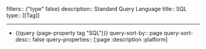 filters:: {"type" false}
description:: Standard Query Language
title:: SQL
type:: [[Tag]]

- ---
- {{query (page-property tag "SQL")}}
  query-sort-by:: page
  query-sort-desc:: false
  query-properties:: [:page :description :platform]